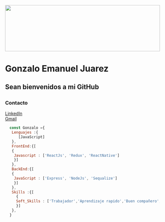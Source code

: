 <img src="https://i.pinimg.com/originals/b8/83/3a/b8833a9da1cf3e190ae5b0fb6f2e8c6f.jpg" width="100%" height="150"/>

<h1>Gonzalo Emanuel Juarez</h1>

<h2>Sean bienvenidos a mi GitHub <h2>

  <h3>Contacto</h3>

[LinkedIn](https://www.linkedin.com/in/gonzalo-juarez-o2/)<br>
[Gmail](https://mail.google.com/a/?view=cm&fs=1&to=juarezgonzalo000@gmail.com)
  
```javascript
  const Gonzalo ={
   Lenguajes :{
      [JavaScript]
   },
   FrontEnd:{[
   {   
    Javascript : ['ReactJs', 'Redux', 'ReactNative'] 
    }]
   },
   BackEnd:{[
   {
    JavaScript : ['Express', 'NodeJs', 'Sequalize']
    }]
   },
   Skills :{[
     {
     Soft_Skills : ['Trabajador','Aprendizaje rapido','Buen compañero',]
     }] 
   },
  }
```



